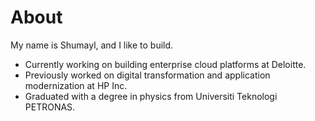 # About
My name is Shumayl, and I like to build.
- Currently working on building enterprise cloud platforms at Deloitte.
- Previously worked on digital transformation and application modernization at HP Inc.
- Graduated with a degree in physics from Universiti Teknologi PETRONAS.
  
